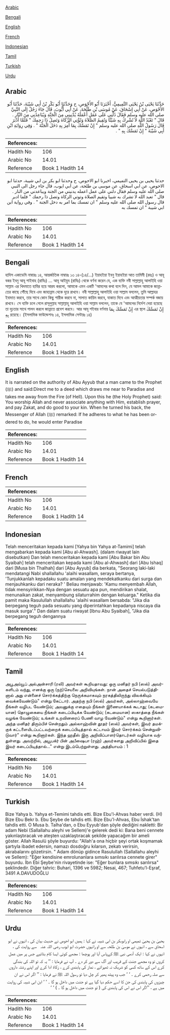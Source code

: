 [Arabic](#arabic)

[Bengali](#bengali)

[English](#english)

[French](#french)

[Indonesian](#indonesian)

[Tamil](#tamil)

[Turkish](#turkish)

[Urdu](#urdu)

## Arabic


<div dir="rtl" lang="ar" style={{fontSize:'larger',backgroundColor:'#f8f9fa',padding:20}}>
حَدَّثَنَا يَحْيَى بْنُ يَحْيَى التَّمِيمِيُّ، أَخْبَرَنَا أَبُو الأَحْوَصِ، ح وَحَدَّثَنَا أَبُو بَكْرِ بْنُ أَبِي شَيْبَةَ، حَدَّثَنَا أَبُو الأَحْوَصِ، عَنْ أَبِي إِسْحَاقَ، عَنْ مُوسَى بْنِ طَلْحَةَ، عَنْ أَبِي أَيُّوبَ، قَالَ جَاءَ رَجُلٌ إِلَى النَّبِيِّ صلى الله عليه وسلم فَقَالَ دُلَّنِي عَلَى عَمَلٍ أَعْمَلُهُ يُدْنِينِي مِنَ الْجَنَّةِ وَيُبَاعِدُنِي مِنَ النَّارِ ‏.‏ قَالَ ‏"‏ تَعْبُدُ اللَّهَ لاَ تُشْرِكُ بِهِ شَيْئًا وَتُقِيمُ الصَّلاَةَ وَتُؤْتِي الزَّكَاةَ وَتَصِلُ ذَا رَحِمِكَ ‏"‏ فَلَمَّا أَدْبَرَ قَالَ رَسُولُ اللَّهِ صلى الله عليه وسلم ‏"‏ إِنْ تَمَسَّكَ بِمَا أُمِرَ بِهِ دَخَلَ الْجَنَّةَ ‏"‏ ‏.‏ وَفِي رِوَايَةِ ابْنِ أَبِي شَيْبَةَ ‏"‏ إِنْ تَمَسَّكَ بِهِ ‏"‏ ‏.‏
</div>
<div style={{backgroundColor:'#f8f9fa',padding:20, marginBottom: 10}}><table> <thead> <tr> <th>References:</th> <th></th> </tr> </thead> <tbody><tr><td>Hadith No</td><td>106</td></tr><tr><td>Arabic No</td><td>14.01</td></tr><tr><td>Reference</td><td>Book 1 Hadith 14</td></tr></tbody></table></div>


<div dir="rtl" lang="ar" style={{fontSize:'larger',backgroundColor:'#f8f9fa',padding:20}}>
حدثنا يحيى بن يحيى التميمي، اخبرنا ابو الاحوص، ح وحدثنا ابو بكر بن ابي شيبة، حدثنا ابو الاحوص، عن ابي اسحاق، عن موسى بن طلحة، عن ابي ايوب، قال جاء رجل الى النبي صلى الله عليه وسلم فقال دلني على عمل اعمله يدنيني من الجنة ويباعدني من النار . قال " تعبد الله لا تشرك به شييا وتقيم الصلاة وتوتي الزكاة وتصل ذا رحمك " فلما ادبر قال رسول الله صلى الله عليه وسلم " ان تمسك بما امر به دخل الجنة " . وفي رواية ابن ابي شيبة " ان تمسك به
</div>
<div style={{backgroundColor:'#f8f9fa',padding:20, marginBottom: 10}}><table> <thead> <tr> <th>References:</th> <th></th> </tr> </thead> <tbody><tr><td>Hadith No</td><td>106</td></tr><tr><td>Arabic No</td><td>14.01</td></tr><tr><td>Reference</td><td>Book 1 Hadith 14</td></tr></tbody></table></div>

## Bengali


<div dir="ltr" lang="bn" style={{fontSize:'larger',backgroundColor:'#f8f9fa',padding:20}}>
হাদিস একাডেমি নাম্বারঃ ১৪, আন্তর্জাতিক নাম্বারঃ ১৩ ১৪-(১৪/...) ইয়াহইয়া ইবনু ইয়াহইয়া আত তামিমী (রহঃ) ও আবূ বকর ইবনু আবূ শাইবাহ (রাযিঃ) ... আবূ আইয়ুব (রাযিঃ) থেকে বর্ণনা করেন যে, এক ব্যক্তি নবী সাল্লাল্লাহু আলাইহি ওয়া সাল্লাম এর খিদমাতে হাযির হয়ে আরয করলো, আমাকে এমন একটি 'আমলের কথা বলে দিন, যে আমল আমাকে জান্নাতের কাছে পৌঁছে দিবে এবং জাহান্নাম থেকে দূরে রাখবে। নবী সাল্লাল্লাহু আলাইহি ওয়া সাল্লাম বললেন, তুমি আল্লাহর ইবাদাত করবে, তার সাথে কোন কিছু শারীক করবে না, সালাত কায়িম করবে, যাকাত দিবে এবং আত্মীয়তার সম্পর্ক বজায় রাখবে। সে ব্যক্তি চলে গেলে রাসূলুল্লাহ সাল্লাল্লাহু আলাইহি ওয়া সাল্লাম বললেন, তাকে যে 'আমলের নির্দেশ দেয়া হয়েছে তা দৃঢ়তার সাথে পালন করলে জান্নাতে প্রবেশ করবে। আর আবূ শইবার বর্ণনায় إِنْ تَمَسَّكَ بِمَا এর স্থলে إِنْ تَمَسَّكَ بِهِ রয়েছে। (ইসলামিক ফাউন্ডেশনঃ ১৪, ইসলামিক সেন্টারঃ ১৪)
</div>
<div style={{backgroundColor:'#f8f9fa',padding:20, marginBottom: 10}}><table> <thead> <tr> <th>References:</th> <th></th> </tr> </thead> <tbody><tr><td>Hadith No</td><td>106</td></tr><tr><td>Arabic No</td><td>14.01</td></tr><tr><td>Reference</td><td>Book 1 Hadith 14</td></tr></tbody></table></div>

## English


<div dir="ltr" lang="en" style={{fontSize:'larger',backgroundColor:'#f8f9fa',padding:20}}>
It is narrated on the authority of Abu Ayyub that a man came to the Prophet (ﷺ) and said:Direct me to a deed which draws me near to Paradise and takes me away from the Fire (of Hell). Upon this he (the Holy Prophet) said: You worship Allah and never associate anything with Him, establish prayer, and pay Zakat, and do good to your kin. When he turned his back, the Messenger of Allah (ﷺ) remarked: If he adheres to what he has been ordered to do, he would enter Paradise
</div>
<div style={{backgroundColor:'#f8f9fa',padding:20, marginBottom: 10}}><table> <thead> <tr> <th>References:</th> <th></th> </tr> </thead> <tbody><tr><td>Hadith No</td><td>106</td></tr><tr><td>Arabic No</td><td>14.01</td></tr><tr><td>Reference</td><td>Book 1 Hadith 14</td></tr></tbody></table></div>

## French


<div dir="ltr" lang="fr" style={{fontSize:'larger',backgroundColor:'#f8f9fa',padding:20}}>

</div>
<div style={{backgroundColor:'#f8f9fa',padding:20, marginBottom: 10}}><table> <thead> <tr> <th>References:</th> <th></th> </tr> </thead> <tbody><tr><td>Hadith No</td><td>106</td></tr><tr><td>Arabic No</td><td>14.01</td></tr><tr><td>Reference</td><td>Book 1 Hadith 14</td></tr></tbody></table></div>

## Indonesian


<div dir="ltr" lang="id" style={{fontSize:'larger',backgroundColor:'#f8f9fa',padding:20}}>
Telah menceritakan kepada kami [Yahya bin Yahya at-Tamimi] telah mengabarkan kepada kami [Abu al-Ahwash]. (dalam riwayat lain disebutkan) Dan telah menceritakan kepada kami [Abu Bakar bin Abu Syaibah] telah menceritakan kepada kami [Abu al-Ahwash] dari [Abu Ishaq] dari [Musa bin Thalhah] dari [Abu Ayyub] dia berkata, "Seorang laki-laki mendatangi Nabi shallallahu 'alaihi wasallam, seraya bertanya, 'Tunjukkanlah kepadaku suatu amalan yang mendekatkanku dari surga dan menjauhkanku dari neraka? ' Beliau menjawab: 'Kamu menyembah Allah, tidak mensyirikkan-Nya dengan sesuatu apa pun, mendirikan shalat, menunaikan zakat, menyambung silaturrahim dengan keluarga." Ketika dia pamit maka Rasulullah shallallahu 'alaihi wasallam bersabda: "Jika dia berpegang teguh pada sesuatu yang diperintahkan kepadanya niscaya dia masuk surga'." Dan dalam suatu riwayat [Ibnu Abu Syaibah], "Jika dia berpegang teguh dengannya
</div>
<div style={{backgroundColor:'#f8f9fa',padding:20, marginBottom: 10}}><table> <thead> <tr> <th>References:</th> <th></th> </tr> </thead> <tbody><tr><td>Hadith No</td><td>106</td></tr><tr><td>Arabic No</td><td>14.01</td></tr><tr><td>Reference</td><td>Book 1 Hadith 14</td></tr></tbody></table></div>

## Tamil


<div dir="ltr" lang="ta" style={{fontSize:'larger',backgroundColor:'#f8f9fa',padding:20}}>
அபூஅய்யூப் அல்அன்சாரி (ரலி) அவர்கள் கூறியதாவது: ஒரு மனிதர் நபி (ஸல்) அவர்களிடம் வந்து, எனக்கு ஒரு (நற்)செயலை அறிவியுங்கள். நான் அதைச் செயல்படுத்தினால் அது என்னைச் சொர்க்கத்திற்கு நெருக்கமாகவும் நரகத்திலிருந்து விலக்கியும் வைக்கவேண்டும்" என்று கேட்டார். அதற்கு நபி (ஸல்) அவர்கள், அல்லாஹ்வையே நீங்கள் வழிபட வேண்டும்; அவனுக்கு எதையும் நீங்கள் இணையாக்கக் கூடாது; (கடமையான) தொழுகையை நீங்கள் கடைப்பிடிக்க வேண்டும்; (கடமையான) ஸகாத்தை நீங்கள் வழங்க வேண்டும்; உங்கள் உறவினரைப் பேணி வாழ வேண்டும்" என்று கூறினார்கள். அந்த மனிதர் திரும்பிச் சென்றதும் அல்லாஹ்வின் தூதர் (ஸல்) அவர்கள், இவர் தமக்குக் கட்டளையிடப்பட்டவற்றைக் கடைப்பிடித்தால் கட்டாயம் இவர் சொர்க்கம் சென்றுவிடுவார்" என்று கூறினார்கள். இந்த ஹதீஸ் இரு அறிவிப்பாளர்தொடர்கள் வழியாக வந்துள்ளது. அவற்றில், அபூபக்ர் பின் அபீஷைபா (ரஹ்) அவர்களது அறிவிப்பில் இதை இவர் கடைப்பிடித்தால்..." என்று இடம்பெற்றுள்ளது. அத்தியாயம் : 1
</div>
<div style={{backgroundColor:'#f8f9fa',padding:20, marginBottom: 10}}><table> <thead> <tr> <th>References:</th> <th></th> </tr> </thead> <tbody><tr><td>Hadith No</td><td>106</td></tr><tr><td>Arabic No</td><td>14.01</td></tr><tr><td>Reference</td><td>Book 1 Hadith 14</td></tr></tbody></table></div>

## Turkish


<div dir="ltr" lang="tr" style={{fontSize:'larger',backgroundColor:'#f8f9fa',padding:20}}>
Bize Yahya b. Yahya et-Temimi tahdis etti. Bize Ebu'l-Ahvas haber verdi. (H) Bize Ebu Bekr b. Ebu Şeybe de tahdis etti. Bize Ebu'l-Ahvas, Ebu İshak'tan tahdis etti. O Musa b. Talha'dan, o Ebu Eyyub'dan şöyle dediğini nakletti: Bir adam Nebi (Sallallahu aleyhi ve Sellem)'e gelerek dedi ki: Bana beni cennete yakınlaştıracak ve ateşten uzaklaştıracak şekilde yapacağım bir ameli göster. Allah Rasulü şöyle buyurdu: "Allah'a ona hiçbir şeyi ortak koşmamak şartıyla ibadet edersin, namazı dosdoğru kılarsın, zekatı verirsin, akrabalarını gözetirsin. " Adam dönüp gidince Rasulullah (Sallallahu aleyhi ve Sellem): "Eğer kendisine emrolunanlara sımsıkı sarılırsa cennete girer" buyurdu. İbn Ebi Şeybe'nin rivayetinde ise: "Eğer bunlara sımsıkı sarılırsa" şeklindedir. Diğer tahric: Buhari, 1396 ve 5982; Nesai, 467; Tuhfetu'l-Eşraf, 3491 A.DAVUDOĞLU
</div>
<div style={{backgroundColor:'#f8f9fa',padding:20, marginBottom: 10}}><table> <thead> <tr> <th>References:</th> <th></th> </tr> </thead> <tbody><tr><td>Hadith No</td><td>106</td></tr><tr><td>Arabic No</td><td>14.01</td></tr><tr><td>Reference</td><td>Book 1 Hadith 14</td></tr></tbody></table></div>

## Urdu


<div dir="rtl" lang="ur" style={{fontSize:'larger',backgroundColor:'#f8f9fa',padding:20}}>
یحییٰ بن یحییٰ تمیمی او رابوبکر بن ابی شیبہ نے کہا : ہمیں ابو احوص نے حدیث بیان کی ، انہوں نے ابو اسحاق سے ، انہوں نے موسیٰ بن طلحہ سے او رانہوں حضرت ابو ایوب ‌رضی ‌اللہ ‌عنہ ‌ ‌ سے روایت کی ، انہوں نے کہا : ایک آدمی نبی ﷺ کےپاس آیا اور پوچھا : مجھے کوئی ایسا کام بتائیے جس پر میں عمل کروں تو وہ مجھے جنت کے قریب اور آگ سے دور کر دے ۔ آپ نے فرمایا : ’’ یہ کہ تو اللہ کی بندگی کرے اس کے ساتھ کسی کو شریک نہ ٹھہرائے ، نماز کی پابندی کرے ، زکاۃ ادا کرے اور اپنے رشتہ داروں سے صلہ رحمی کرے ۔ ‘ ‘ جب وہ پیٹھ پھیر کر چل دیا تو رسول اللہ ﷺ نے فرمایا : ’’ اگر اس نے ان چیزوں کی پابندی کی جن کا اسے حکم دیا گیا ہے تو جنت میں داخل ہو گا ۔ ‘ ‘ ابن ابی شیبہ کی روایت میں ہے ، ’’اگر اس نے اس کی پابندی کی ( تو جنت میں داخل ہو گا ۔ ) ‘ ‘
</div>
<div style={{backgroundColor:'#f8f9fa',padding:20, marginBottom: 10}}><table> <thead> <tr> <th>References:</th> <th></th> </tr> </thead> <tbody><tr><td>Hadith No</td><td>106</td></tr><tr><td>Arabic No</td><td>14.01</td></tr><tr><td>Reference</td><td>Book 1 Hadith 14</td></tr></tbody></table></div>